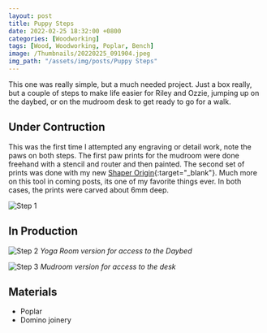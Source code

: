 ```yaml
---
layout: post
title: Puppy Steps
date: 2022-02-25 18:32:00 +0800
categories: [Woodworking]
tags: [Wood, Woodworking, Poplar, Bench]
image: /Thumbnails/20220225_091904.jpeg
img_path: "/assets/img/posts/Puppy Steps"
---
```


This one was really simple, but a much needed project.  Just a box really, but a couple of steps to make life easier for Riley and Ozzie, jumping up on the daybed, or on the mudroom desk to get ready to go for a walk.

## Under Contruction

This was the first time I attempted any engraving or detail work, note the paws on both steps.  The first paw prints for the mudroom were done freehand with a stencil and router and then painted.  The second set of prints was done with my new [Shaper Origin]{:target="_blank"}.  Much more on this tool in coming posts, its one of my favorite things ever.  In both cases, the prints were carved about 6mm deep.

![Step 1][Step 1]

## In Production

![Step 2][Step 2]
_Yoga Room version for access to the Daybed_

![Step 3][Step 3]
_Mudroom version for access to the desk_

## Materials

- Poplar
- Domino joinery
  
[Step 1]: 20220225_091904.jpeg
[Step 2]: IMG_0543.jpeg
[Step 3]: IMG_0545.jpeg

[Shaper Origin]: https://www.shapertools.com/en-ca/
